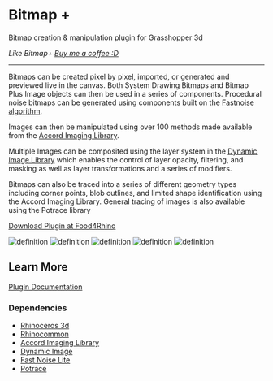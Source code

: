 # Bitmap +
Bitmap creation & manipulation plugin for Grasshopper 3d

_Like Bitmap+ [Buy me a coffee :D](http://www.buymeacoffee.com/davidmans)_

---

Bitmaps can be created pixel by pixel, imported, or generated and previewed live in the canvas. Both System Drawing Bitmaps and Bitmap Plus Image objects can then be used in a series of components. Procedural noise bitmaps can be generated using components built on the [Fastnoise algorithm](https://github.com/Auburn/FastNoiseLite).

Images can then be manipulated using over 100 methods made available from the [Accord Imaging Library](http://accord-framework.net/).

Multiple Images can be composited using the layer system in the [Dynamic Image Library](http://dynamicimage.apphb.com/) which enables the control of layer opacity, filtering, and masking as well as layer transformations and a series of modifiers.

Bitmaps can also be traced into a series of different geometry types including corner points, blob outlines, and limited shape identification using the Accord Imaging Library. General tracing of images is also available using the Potrace library

[Download Plugin at Food4Rhino](https://www.food4rhino.com/en/app/bitmap)

![definition](https://user-images.githubusercontent.com/25797596/159039702-3cf6c90c-bdee-4e42-a12f-5b6313b9b709.png)
![definition](https://user-images.githubusercontent.com/25797596/159039697-7fd6be28-1b5d-44fe-aed6-8c81f574ff5b.png)
![definition](https://user-images.githubusercontent.com/25797596/159039699-f9d29504-b555-4b02-aa36-480b25412828.png)
![definition](https://user-images.githubusercontent.com/25797596/159039701-01accaf1-053b-40d4-b38d-b6a4b006ddcb.png)
![definition](https://user-images.githubusercontent.com/25797596/159039694-6753fc05-f421-4561-84ea-d1f4012191cd.png)

## Learn More

[Plugin Documentation](https://interopxyz.gitbook.io/bitmap-plus/)

### Dependencies
 - [Rhinoceros 3d](https://www.rhino3d.com/)
 - [Rhinocommon](https://www.nuget.org/packages/RhinoCommon/5.12.50810.13095)
 - [Accord Imaging Library](http://accord-framework.net/)
 - [Dynamic Image](http://dynamicimage.apphb.com/)
 - [Fast Noise Lite](https://github.com/Auburn/FastNoiseLite)
 - [Potrace](http://potrace.sourceforge.net/)
